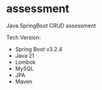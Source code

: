 # assessment 
Java SpringBoot CRUD assessment

Tech Version:
- Spring Boot v3.2.4
- Java 21
- Lombok
- MySQL
- JPA
- Maven
